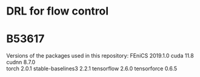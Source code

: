 # DRL for flow control
# B53617
Versions of the packages used in this repository:
FEniCS 2019.1.0 
cuda 11.8    cudnn 8.7.0    
torch 2.0.1  stable-baselines3 2.2.1
tensorflow 2.6.0    tensorforce 0.6.5
